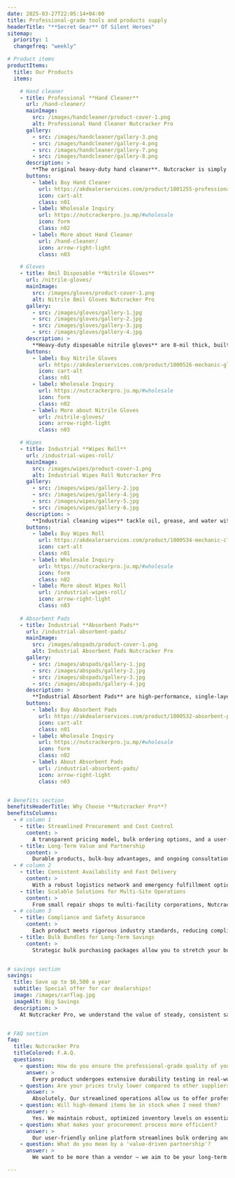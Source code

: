 ```yaml
---
date: 2025-03-27T22:05:14+04:00
title: Professional-grade tools and products supply
headerTitle: "**Secret Gear** Of Silent Heroes"
sitemap:
  priority: 1
  changefreq: "weekly"

# Product items
productItems:
  title: Our Products
  items:

    # Hand cleaner
    - title: Professional **Hand Cleaner**
      url: /hand-cleaner/
      mainImage:
        src: /images/handcleaner/product-cover-1.png
        alt: Professional Hand Cleaner Nutcracker Pro
      gallery:
        - src: /images/handcleaner/gallery-3.png
        - src: /images/handcleaner/gallery-4.png
        - src: /images/handcleaner/gallery-7.png
        - src: /images/handcleaner/gallery-8.png
      description: >
        **The original heavy-duty hand cleaner**. Nutcracker is simply one of the best hand cleaners and degreasers in the world utilizing Cosmetic Grade Walnut Shells.
      buttons:
        - label: Buy Hand Cleaner
          url: https://akdealerservices.com/product/1001255-professional-hand-cleaner
          icon: cart-alt
          class: n01
        - label: Wholesale Inquiry
          url: https://nutcrackerpro.ju.mp/#wholesale
          icon: form
          class: n02
        - label: More about Hand Cleaner
          url: /hand-cleaner/
          icon: arrow-right-light
          class: n03

    # Gloves
    - title: 8mil Disposable **Nitrile Gloves**
      url: /nitrile-gloves/
      mainImage:
        src: /images/gloves/product-cover-1.png
        alt: Nitrile 8mil Gloves Nutcracker Pro
      gallery:
        - src: /images/gloves/gallery-1.jpg
        - src: /images/gloves/gallery-2.jpg
        - src: /images/gloves/gallery-3.jpg
        - src: /images/gloves/gallery-4.jpg
      description: >
        **Heavy-duty disposable nitrile gloves** are 8-mil thick, built exclusively for service professionals and industrial use. They meet the rugged FDA, ASTM, CE standards.
      buttons:
        - label: Buy Nitrile Gloves
          url: https://akdealerservices.com/product/1000526-mechanic-gloves-8-mil
          icon: cart-alt
          class: n01
        - label: Wholesale Inquiry
          url: https://nutcrackerpro.ju.mp/#wholesale
          icon: form
          class: n02
        - label: More about Nitrile Gloves
          url: /nitrile-gloves/
          icon: arrow-right-light
          class: n03

    # Wipes
    - title: Industrial **Wipes Roll**
      url: /industrial-wipes-roll/
      mainImage:
        src: /images/wipes/product-cover-1.png
        alt: Industrial Wipes Roll Nutcracker Pro
      gallery:
        - src: /images/wipes/gallery-2.jpg
        - src: /images/wipes/gallery-4.jpg
        - src: /images/wipes/gallery-5.jpg
        - src: /images/wipes/gallery-6.jpg
      description: >
        **Industrial cleaning wipes** tackle oil, grease, and water with excellent strength and absorption. Designed for dealerships and service centers, they deliver a professional clean with minimal effort.
      buttons:
        - label: Buy Wipes Roll
          url: https://akdealerservices.com/product/1000534-mechanic-cloths
          icon: cart-alt
          class: n01
        - label: Wholesale Inquiry
          url: https://nutcrackerpro.ju.mp/#wholesale
          icon: form
          class: n02
        - label: More about Wipes Roll
          url: /industrial-wipes-roll/
          icon: arrow-right-light
          class: n03
    
    # Absorbent Pads
    - title: Industrial **Absorbent Pads**
      url: /industrial-absorbent-pads/
      mainImage:
        src: /images/abspads/product-cover-1.png
        alt: Industrial Absorbent Pads Nutcracker Pro
      gallery:
        - src: /images/abspads/gallery-1.jpg
        - src: /images/abspads/gallery-2.jpg
        - src: /images/abspads/gallery-3.jpg
        - src: /images/abspads/gallery-4.jpg
      description: >
        **Industrial Absorbent Pads** are high-performance, single-layer meltblown pads built with Exxon technology, capable of absorbing up to 17–20 ounces per pad.
      buttons:
        - label: Buy Absorbent Pads
          url: https://akdealerservices.com/product/1000532-absorbent-pads-pig-mats
          icon: cart-alt
          class: n01
        - label: Wholesale Inquiry
          url: https://nutcrackerpro.ju.mp/#wholesale
          icon: form
          class: n02
        - label: About Absorbent Pads
          url: /industrial-absorbent-pads/
          icon: arrow-right-light
          class: n03


# Benefits section
benefitsHeaderTitle: Why Choose **Nutcracker Pro**?
benefitsColumns:
  - # column 1
    - title: Streamlined Procurement and Cost Control
      content: >
        A transparent pricing model, bulk ordering options, and a user-friendly platform help you secure high-quality products while staying on budget. Fewer administrative hoops mean quicker approvals and smoother purchasing cycles.
    - title: Long-Term Value and Partnership
      content: >
        Durable products, bulk-buy advantages, and ongoing consultations form a true partnership, ensuring that your operations run smoothly and your investment pays off over the long haul.
  - # column 2
    - title: Consistent Availability and Fast Delivery
      content: >
        With a robust logistics network and emergency fulfillment options, Nutcracker Pro ensures that essential items are readily available and seamlessly delivered. The result? Minimal disruptions and maximum uptime.
    - title: Scalable Solutions for Multi-Site Operations
      content: >
        From small repair shops to multi-facility corporations, Nutcracker Pro’s scalable procurement systems adapt as you expand. Centralized oversight ensures consistent quality, pricing, and delivery, regardless of location.
  - # column 3
    - title: Compliance and Safety Assurance
      content: >
        Each product meets rigorous industry standards, reducing compliance risks and safeguarding your workforce. By choosing Nutcracker Pro, you protect both your employees and your reputation.
    - title: Bulk Bundles for Long-Term Savings
      content: >
        Strategic bulk purchasing packages allow you to stretch your budget further while ensuring consistent stock levels, lowering overall expenses and boosting return on investment.


# savings section
savings:
  title: Save up to $6,500 a year
  subtitle: Special offer for car dealerships!
  image: /images/carflag.jpg
  imageAlt: Big Savings
  description: >
    At Nutcracker Pro, we understand the value of steady, consistent savings. Our carefully designed pricing and bulk order options can help you save up to $6,500 each year. Whether you choose our trusted hand cleaner, our dependable nitrile gloves or other Nutcracker Pro products, every purchase supports a smoother, more efficient procurement process. Enjoy a calm, measured approach to managing expenses while nurturing the growth of your business.


# FAQ section
faq:
  title: Nutcracker Pro
  titleColored: F.A.Q.
  questions:
    - question: How do you ensure the professional-grade quality of your products?
      answer: >
        Every product undergoes extensive durability testing in real-world conditions, reflecting our commitment to the 'silent heroes' who rely on our product day in and day out. This thorough process ensures each product can handle the intense demands of professional maintenance and service.
    - question: Are your prices truly lower compared to other suppliers?
      answer: >
        Absolutely. Our streamlined operations allow us to offer professional-grade products at prices consistently 20%-70% below the market average, delivering unmatched savings without sacrificing quality.
    - question: Will high-demand items be in stock when I need them?
      answer: >
        Yes. We maintain robust, optimized inventory levels on essential products. By monitoring real-time demand trends, we ensure that your staple items are almost always available.
    - question: What makes your procurement process more efficient?
      answer: >
        Our user-friendly online platform streamlines bulk ordering and offers quick reordering options. We also provide transparent bulk-pricing tiers, making it easier to plan your purchasing budget and avoid any downtime.
    - question: What do you mean by a 'value-driven partnership'?
      answer: >
        We want to be more than a vendor — we aim to be your long-term partner in maintenance success. With dedicated account management we help you optimize your operations and maximize your budget over the long run.

---
```

